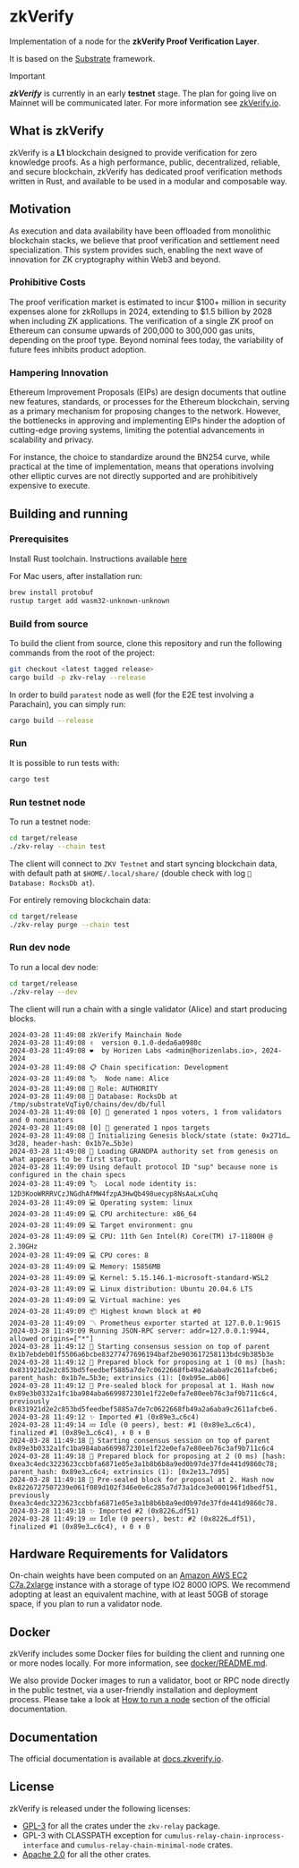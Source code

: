 # zkVerify

Implementation of a node for the **zkVerify Proof Verification Layer**.

It is based on the [Substrate](https://substrate.io/) framework.

> [!IMPORTANT]
> ***zkVerify*** is currently in an early **testnet** stage.
> The plan for going live on Mainnet will be communicated later.
> For more information see [zkVerify.io](https://zkverify.io/).

## What is zkVerify
zkVerify is a **L1** blockchain designed to provide verification for zero knowledge proofs.
As a high performance, public, decentralized, reliable, and secure blockchain, zkVerify has dedicated proof verification methods written in Rust, and available to be used in a modular and composable way.

## Motivation
As execution and data availability have been offloaded from monolithic blockchain stacks, we believe that proof verification and settlement need specialization. This system provides such, enabling the next wave of innovation for ZK cryptography within Web3 and beyond.

### Prohibitive Costs
The proof verification market is estimated to incur $100+ million in security expenses alone for zkRollups in 2024, extending to $1.5 billion by 2028 when including ZK applications.
The verification of a single ZK proof on Ethereum can consume upwards of 200,000 to 300,000 gas units, depending on the proof type. Beyond nominal fees today, the variability of future fees inhibits product adoption.

### Hampering Innovation
Ethereum Improvement Proposals (EIPs) are design documents that outline new features, standards, or processes for the Ethereum blockchain, serving as a primary mechanism for proposing changes to the network.
However, the bottlenecks in approving and implementing EIPs hinder the adoption of cutting-edge proving systems, limiting the potential advancements in scalability and privacy. 

For instance, the choice to standardize around the BN254 curve, while practical at the time of implementation, means that operations involving other elliptic curves are not directly supported and are prohibitively expensive to execute.

## Building and running

### Prerequisites

Install Rust toolchain. Instructions available [here](https://www.rust-lang.org/tools/install)

For Mac users, after installation run:

```bash
brew install protobuf
rustup target add wasm32-unknown-unknown
```

### Build from source

To build the client from source, clone this repository and run the following commands from the root of the project:

```bash
git checkout <latest tagged release>
cargo build -p zkv-relay --release
```

In order to build `paratest` node as well (for the E2E test involving a Parachain), you can simply run:

```bash
cargo build --release
```

### Run

It is possible to run tests with:

```bash
cargo test
```

### Run testnet node

To run a testnet node:

```bash
cd target/release
./zkv-relay --chain test
```

The client will connect to `ZKV Testnet` and start syncing blockchain data, with default path at `$HOME/.local/share/` (double check with log `💾 Database: RocksDb at`).

For entirely removing blockchain data:

```bash
cd target/release
./zkv-relay purge --chain test
```

### Run dev node

To run a local dev node:

```bash
cd target/release
./zkv-relay --dev
```

The client will run a chain with a single validator (Alice) and start producing blocks.

```
2024-03-28 11:49:08 zkVerify Mainchain Node
2024-03-28 11:49:08 ✌️  version 0.1.0-deda6a0980c
2024-03-28 11:49:08 ❤️  by Horizen Labs <admin@horizenlabs.io>, 2024-2024
2024-03-28 11:49:08 📋 Chain specification: Development
2024-03-28 11:49:08 🏷  Node name: Alice
2024-03-28 11:49:08 👤 Role: AUTHORITY
2024-03-28 11:49:08 💾 Database: RocksDb at /tmp/substrateVqTiy0/chains/dev/db/full
2024-03-28 11:49:08 [0] 💸 generated 1 npos voters, 1 from validators and 0 nominators
2024-03-28 11:49:08 [0] 💸 generated 1 npos targets
2024-03-28 11:49:08 🔨 Initializing Genesis block/state (state: 0x271d…3d28, header-hash: 0x1b7e…5b3e)
2024-03-28 11:49:08 👴 Loading GRANDPA authority set from genesis on what appears to be first startup.
2024-03-28 11:49:09 Using default protocol ID "sup" because none is configured in the chain specs
2024-03-28 11:49:09 🏷  Local node identity is: 12D3KooWRRRVCzJNGdhAfMW4fzpA3HwQb498uecyp8NsAaLxCuhq
2024-03-28 11:49:09 💻 Operating system: linux
2024-03-28 11:49:09 💻 CPU architecture: x86_64
2024-03-28 11:49:09 💻 Target environment: gnu
2024-03-28 11:49:09 💻 CPU: 11th Gen Intel(R) Core(TM) i7-11800H @ 2.30GHz
2024-03-28 11:49:09 💻 CPU cores: 8
2024-03-28 11:49:09 💻 Memory: 15856MB
2024-03-28 11:49:09 💻 Kernel: 5.15.146.1-microsoft-standard-WSL2
2024-03-28 11:49:09 💻 Linux distribution: Ubuntu 20.04.6 LTS
2024-03-28 11:49:09 💻 Virtual machine: yes
2024-03-28 11:49:09 📦 Highest known block at #0
2024-03-28 11:49:09 〽️ Prometheus exporter started at 127.0.0.1:9615
2024-03-28 11:49:09 Running JSON-RPC server: addr=127.0.0.1:9944, allowed origins=["*"]
2024-03-28 11:49:12 🙌 Starting consensus session on top of parent 0x1b7ebdeb01f5506a6bcbe83277477696194baf2be903617258113bdc9b385b3e
2024-03-28 11:49:12 🎁 Prepared block for proposing at 1 (0 ms) [hash: 0x831921d2e2c853bd5feedbef5885a7de7c0622668fb49a2a6aba9c2611afcbe6; parent_hash: 0x1b7e…5b3e; extrinsics (1): [0xb95e…ab06]
2024-03-28 11:49:12 🔖 Pre-sealed block for proposal at 1. Hash now 0x89e3b0332a1fc1ba984aba6699872301e1f22e0efa7e80eeb76c3af9b711c6c4, previously 0x831921d2e2c853bd5feedbef5885a7de7c0622668fb49a2a6aba9c2611afcbe6.
2024-03-28 11:49:12 ✨ Imported #1 (0x89e3…c6c4)
2024-03-28 11:49:14 💤 Idle (0 peers), best: #1 (0x89e3…c6c4), finalized #1 (0x89e3…c6c4), ⬇ 0 ⬆ 0
2024-03-28 11:49:18 🙌 Starting consensus session on top of parent 0x89e3b0332a1fc1ba984aba6699872301e1f22e0efa7e80eeb76c3af9b711c6c4
2024-03-28 11:49:18 🎁 Prepared block for proposing at 2 (0 ms) [hash: 0xea3c4edc3223623ccbbfa6871e05e3a1b8b6b8a9ed0b97de37fde441d9860c78; parent_hash: 0x89e3…c6c4; extrinsics (1): [0x2e13…7d95]
2024-03-28 11:49:18 🔖 Pre-sealed block for proposal at 2. Hash now 0x8226727507239e061f089d102f346e0e6c285a7d73a1dce3e000196f1dbedf51, previously 0xea3c4edc3223623ccbbfa6871e05e3a1b8b6b8a9ed0b97de37fde441d9860c78.
2024-03-28 11:49:18 ✨ Imported #2 (0x8226…df51)
2024-03-28 11:49:19 💤 Idle (0 peers), best: #2 (0x8226…df51), finalized #1 (0x89e3…c6c4), ⬇ 0 ⬆ 0
```

## Hardware Requirements for Validators
On-chain weights have been computed on an [Amazon AWS EC2 C7a.2xlarge](https://aws.amazon.com/it/ec2/instance-types/c7a/) instance with a storage of type IO2 8000 IOPS.
We recommend adopting at least an equivalent machine, with at least 50GB of storage space, if you plan to run a validator node.

## Docker

zkVerify includes some Docker files for building the client and running one or more nodes locally.
For more information, see [docker/README.md](docker/README.md).

We also provide Docker images to run a validator, boot or RPC node directly in the public testnet, via a user-friendly installation and deployment process. Please take a look at [How to run a node](https://docs.zkverify.io/tutorials/how_to_run_a_node/getting_started) section of the official documentation. 

## Documentation

The official documentation is available at [docs.zkverify.io](https://docs.zkverify.io/).

## License

zkVerify is released under the following licenses:
- [GPL-3](LICENSE-GPL3) for all the crates under the `zkv-relay` package.
- GPL-3 with CLASSPATH exception for `cumulus-relay-chain-inprocess-interface` and `cumulus-relay-chain-minimal-node` crates.
- [Apache 2.0](LICENSE-APACHE2) for all the other crates.
